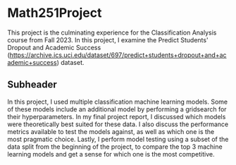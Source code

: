 # Math251Project

This project is the culminating experience for the Classification Analysis course from Fall 2023. In this project, I examine the Predict Students' Dropout and Academic Success (https://archive.ics.uci.edu/dataset/697/predict+students+dropout+and+academic+success) dataset.

## Subheader

In this project, I used multiple classification machine learning models. Some of these models include an additional model by performing a gridsearch for their hyperparameters. In my final project report, I discussed which models were theoretically best suited for these data. I also discuss the performance metrics available to test the models against, as well as which one is the most pragmatic choice. Lastly, I perform model testing using a subset of the data split from the beginning of the project, to compare the top 3 machine learning models and get a sense for which one is the most competitive.
